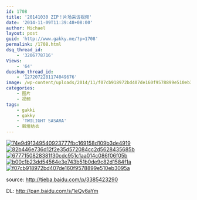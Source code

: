 ```yaml
---
id: 1708
title: '20141030 ZIP！片场采访视频'
date: '2014-11-09T11:39:48+08:00'
author: Michael
layout: post
guid: 'http://www.gakky.me/?p=1708'
permalink: /1708.html
dsq_thread_id:
    - '3206778716'
Views:
    - '64'
duoshuo_thread_id:
    - '1272072281174049676'
image: /wp-content/uploads/2014/11/f07cb918972bd407de160f9578899e510eb3095a.jpg
categories:
    - 图片
    - 视频
tags:
    - gakki
    - gakky
    - 'TWILIGHT SASARA'
    - 新垣结衣
---
```


[![74e9d91349540923777fbc169158d109b3de4919](http://www.yui-aragaki.org/wp-content/uploads/2014/11/74e9d91349540923777fbc169158d109b3de4919.jpg)](http://www.yui-aragaki.org/wp-content/uploads/2014/11/74e9d91349540923777fbc169158d109b3de4919.jpg "74e9d91349540923777fbc169158d109b3de4919") [![82b446e736d12f2e35d572084cc2d5628435685b](http://www.yui-aragaki.org/wp-content/uploads/2014/11/82b446e736d12f2e35d572084cc2d5628435685b.jpg)](http://www.yui-aragaki.org/wp-content/uploads/2014/11/82b446e736d12f2e35d572084cc2d5628435685b.jpg "82b446e736d12f2e35d572084cc2d5628435685b") [![6777150828381f30cdc951c1aa014c086f06f05b](http://www.yui-aragaki.org/wp-content/uploads/2014/11/6777150828381f30cdc951c1aa014c086f06f05b.jpg)](http://www.yui-aragaki.org/wp-content/uploads/2014/11/6777150828381f30cdc951c1aa014c086f06f05b.jpg "6777150828381f30cdc951c1aa014c086f06f05b") [![b00c1b23dd54564e3e743b51b0de9c82d1584f1a](http://www.yui-aragaki.org/wp-content/uploads/2014/11/b00c1b23dd54564e3e743b51b0de9c82d1584f1a.jpg)](http://www.yui-aragaki.org/wp-content/uploads/2014/11/b00c1b23dd54564e3e743b51b0de9c82d1584f1a.jpg "b00c1b23dd54564e3e743b51b0de9c82d1584f1a") [![f07cb918972bd407de160f9578899e510eb3095a](http://www.yui-aragaki.org/wp-content/uploads/2014/11/f07cb918972bd407de160f9578899e510eb3095a.jpg)](http://www.yui-aragaki.org/wp-content/uploads/2014/11/f07cb918972bd407de160f9578899e510eb3095a.jpg "f07cb918972bd407de160f9578899e510eb3095a")

source: <http://tieba.baidu.com/p/3385423290>

DL: <http://pan.baidu.com/s/1eQy6aYm>